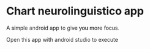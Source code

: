 # Chart neurolinguistico app

A simple android app to give you more focus. 

Open this app with android studio to execute
